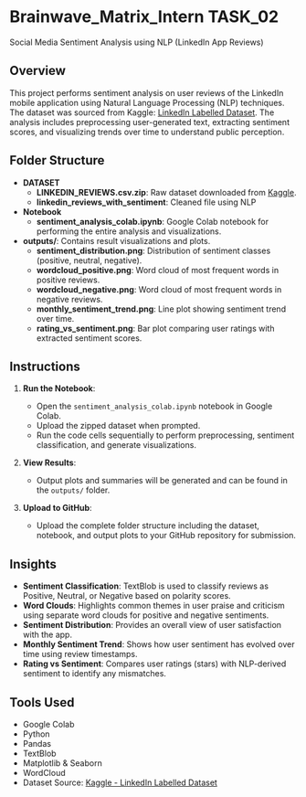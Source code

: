# Brainwave_Matrix_Intern TASK_02  
Social Media Sentiment Analysis using NLP (LinkedIn App Reviews)

## Overview
This project performs sentiment analysis on user reviews of the LinkedIn mobile application using Natural Language Processing (NLP) techniques. The dataset was sourced from Kaggle: [LinkedIn Labelled Dataset](https://www.kaggle.com/datasets/anishamedpalliwar/linkedin-labelled-dataset). The analysis includes preprocessing user-generated text, extracting sentiment scores, and visualizing trends over time to understand public perception.

## Folder Structure
- **DATASET**
  - **LINKEDIN_REVIEWS.csv.zip**: Raw dataset downloaded from [Kaggle](https://www.kaggle.com/datasets/bwandowando/320k-linkedin-app-google-store-reviews).
  - **linkedin_reviews_with_sentiment**: Cleaned file using NLP
- **Notebook**
  - **sentiment_analysis_colab.ipynb**: Google Colab notebook for performing the entire analysis and visualizations.
- **outputs/**: Contains result visualizations and plots.
    - **sentiment_distribution.png**: Distribution of sentiment classes (positive, neutral, negative).
    - **wordcloud_positive.png**: Word cloud of most frequent words in positive reviews.
    - **wordcloud_negative.png**: Word cloud of most frequent words in negative reviews.
    - **monthly_sentiment_trend.png**: Line plot showing sentiment trend over time.
    - **rating_vs_sentiment.png**: Bar plot comparing user ratings with extracted sentiment scores.

## Instructions
1. **Run the Notebook**:  
   - Open the `sentiment_analysis_colab.ipynb` notebook in Google Colab.  
   - Upload the zipped dataset when prompted.  
   - Run the code cells sequentially to perform preprocessing, sentiment classification, and generate visualizations.

2. **View Results**:  
   - Output plots and summaries will be generated and can be found in the `outputs/` folder.

3. **Upload to GitHub**:  
   - Upload the complete folder structure including the dataset, notebook, and output plots to your GitHub repository for submission.

## Insights
- **Sentiment Classification**: TextBlob is used to classify reviews as Positive, Neutral, or Negative based on polarity scores.
- **Word Clouds**: Highlights common themes in user praise and criticism using separate word clouds for positive and negative sentiments.
- **Sentiment Distribution**: Provides an overall view of user satisfaction with the app.
- **Monthly Sentiment Trend**: Shows how user sentiment has evolved over time using review timestamps.
- **Rating vs Sentiment**: Compares user ratings (stars) with NLP-derived sentiment to identify any mismatches.

## Tools Used
- Google Colab
- Python
- Pandas
- TextBlob
- Matplotlib & Seaborn
- WordCloud
- Dataset Source: [Kaggle - LinkedIn Labelled Dataset](https://www.kaggle.com/datasets/bwandowando/320k-linkedin-app-google-store-reviews)

